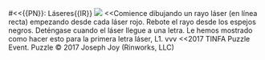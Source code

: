 #<<{{PN}}: Láseres{{IR}}
![](data/lasers/lasers-{{IN}}.png)
<<Comience dibujando un rayo láser (en línea recta) empezando desde cada láser rojo. Rebote el rayo desde los espejos negros.  Deténgase  cuando el láser llegue a una letra. Le hemos mostrado como hacer esto para la primera letra láser, L1.
vvv
<<2017 TINFA Puzzle Event. Puzzle © 2017 Joseph Joy (Rinworks, LLC)
